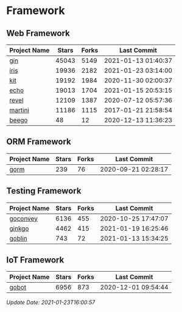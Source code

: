 # Framework

## Web Framework
| Project Name | Stars | Forks | Last Commit |
| ------------ | ----- | ----- | ----------- |
| [gin](https://github.com/gin-gonic/gin) | 45043 | 5149 | 2021-01-13 01:40:37 |
| [iris](https://github.com/kataras/iris) | 19936 | 2182 | 2021-01-23 03:14:00 |
| [kit](https://github.com/go-kit/kit) | 19192 | 1984 | 2020-11-30 02:00:37 |
| [echo](https://github.com/labstack/echo) | 19013 | 1704 | 2021-01-15 20:53:15 |
| [revel](https://github.com/revel/revel) | 12109 | 1387 | 2020-07-12 05:57:36 |
| [martini](https://github.com/go-martini/martini) | 11186 | 1115 | 2017-01-21 21:58:54 |
| [beego](https://github.com/astaxie/beego) | 48 | 12 | 2020-12-13 11:36:23 |

## ORM Framework
| Project Name | Stars | Forks | Last Commit |
| ------------ | ----- | ----- | ----------- |
| [gorm](https://github.com/jinzhu/gorm) | 239 | 76 | 2020-09-21 02:28:17 |

## Testing Framework
| Project Name | Stars | Forks | Last Commit |
| ------------ | ----- | ----- | ----------- |
| [goconvey](https://github.com/smartystreets/goconvey) | 6136 | 455 | 2020-10-25 17:47:07 |
| [ginkgo](https://github.com/onsi/ginkgo) | 4462 | 415 | 2021-01-19 16:25:46 |
| [goblin](https://github.com/franela/goblin) | 743 | 72 | 2021-01-13 15:34:25 |

## IoT Framework
| Project Name | Stars | Forks | Last Commit |
| ------------ | ----- | ----- | ----------- |
| [gobot](https://github.com/hybridgroup/gobot) | 6956 | 873 | 2020-12-01 09:54:44 |

*Update Date: 2021-01-23T16:00:57*